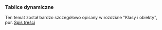 ### Tablice dynamiczne

Ten temat został bardzo szczegółowo opisany w rozdziale "Klasy i obiekty", por. [Spis treści](./toc.md)